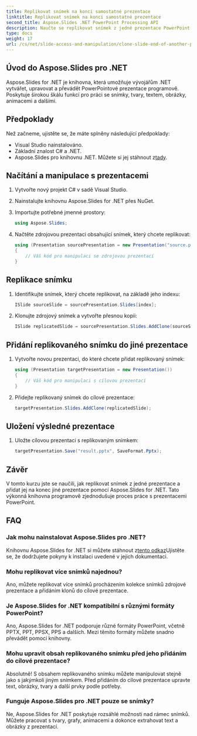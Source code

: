 ```yaml
---
title: Replikovat snímek na konci samostatné prezentace
linktitle: Replikovat snímek na konci samostatné prezentace
second_title: Aspose.Slides .NET PowerPoint Processing API
description: Naučte se replikovat snímek z jedné prezentace PowerPoint a přidat jej do jiné pomocí Aspose.Slides for .NET. Tento průvodce krok za krokem poskytuje zdrojový kód a jasné pokyny pro bezproblémovou manipulaci se snímky.
type: docs
weight: 17
url: /cs/net/slide-access-and-manipulation/clone-slide-end-of-another-presentation/
---
```


## Úvod do Aspose.Slides pro .NET

Aspose.Slides for .NET je knihovna, která umožňuje vývojářům .NET vytvářet, upravovat a převádět PowerPointové prezentace programově. Poskytuje širokou škálu funkcí pro práci se snímky, tvary, textem, obrázky, animacemi a dalšími.

## Předpoklady

Než začneme, ujistěte se, že máte splněny následující předpoklady:

- Visual Studio nainstalováno.
- Základní znalost C# a .NET.
-  Aspose.Slides pro knihovnu .NET. Můžete si jej stáhnout z[tady](https://releases.aspose.com/slides/net/).

## Načítání a manipulace s prezentacemi

1. Vytvořte nový projekt C# v sadě Visual Studio.
2. Nainstalujte knihovnu Aspose.Slides for .NET přes NuGet.
3. Importujte potřebné jmenné prostory:
   
   ```csharp
   using Aspose.Slides;
   ```

4. Načtěte zdrojovou prezentaci obsahující snímek, který chcete replikovat:

   ```csharp
   using (Presentation sourcePresentation = new Presentation("source.pptx"))
   {
       // Váš kód pro manipulaci se zdrojovou prezentací
   }
   ```

## Replikace snímku

1. Identifikujte snímek, který chcete replikovat, na základě jeho indexu:

   ```csharp
   ISlide sourceSlide = sourcePresentation.Slides[index];
   ```

2. Klonujte zdrojový snímek a vytvořte přesnou kopii:

   ```csharp
   ISlide replicatedSlide = sourcePresentation.Slides.AddClone(sourceSlide);
   ```

## Přidání replikovaného snímku do jiné prezentace

1. Vytvořte novou prezentaci, do které chcete přidat replikovaný snímek:

   ```csharp
   using (Presentation targetPresentation = new Presentation())
   {
       // Váš kód pro manipulaci s cílovou prezentací
   }
   ```

2. Přidejte replikovaný snímek do cílové prezentace:

   ```csharp
   targetPresentation.Slides.AddClone(replicatedSlide);
   ```

## Uložení výsledné prezentace

1. Uložte cílovou prezentaci s replikovaným snímkem:

   ```csharp
   targetPresentation.Save("result.pptx", SaveFormat.Pptx);
   ```

## Závěr

V tomto kurzu jste se naučili, jak replikovat snímek z jedné prezentace a přidat jej na konec jiné prezentace pomocí Aspose.Slides for .NET. Tato výkonná knihovna programově zjednodušuje proces práce s prezentacemi PowerPoint.

## FAQ

### Jak mohu nainstalovat Aspose.Slides pro .NET?

 Knihovnu Aspose.Slides for .NET si můžete stáhnout z[tento odkaz](https://releases.aspose.com/slides/net/)Ujistěte se, že dodržujete pokyny k instalaci uvedené v jejich dokumentaci.

### Mohu replikovat více snímků najednou?

Ano, můžete replikovat více snímků procházením kolekce snímků zdrojové prezentace a přidáním klonů do cílové prezentace.

### Je Aspose.Slides for .NET kompatibilní s různými formáty PowerPoint?

Ano, Aspose.Slides for .NET podporuje různé formáty PowerPoint, včetně PPTX, PPT, PPSX, PPS a dalších. Mezi těmito formáty můžete snadno převádět pomocí knihovny.

### Mohu upravit obsah replikovaného snímku před jeho přidáním do cílové prezentace?

Absolutně! S obsahem replikovaného snímku můžete manipulovat stejně jako s jakýmkoli jiným snímkem. Před přidáním do cílové prezentace upravte text, obrázky, tvary a další prvky podle potřeby.

### Funguje Aspose.Slides pro .NET pouze se snímky?

Ne, Aspose.Slides for .NET poskytuje rozsáhlé možnosti nad rámec snímků. Můžete pracovat s tvary, grafy, animacemi a dokonce extrahovat text a obrázky z prezentací.